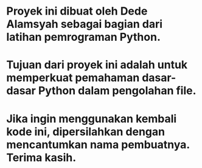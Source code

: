 # Proyek ini dibuat oleh Dede Alamsyah sebagai bagian dari latihan pemrograman Python.
# Tujuan dari proyek ini adalah untuk memperkuat pemahaman dasar-dasar Python dalam pengolahan file.
# Jika ingin menggunakan kembali kode ini, dipersilahkan dengan mencantumkan nama pembuatnya. Terima kasih.
